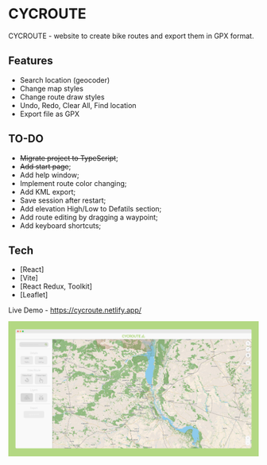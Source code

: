 # CYCROUTE

CYCROUTE - website to create bike routes and export them in GPX format. 

## Features

- Search location (geocoder)
- Change map styles
- Change route draw styles
- Undo, Redo, Clear All, Find location
- Export file as GPX


## TO-DO

* ~~Migrate project to TypeScript~~;
* ~~Add start page~~;
* Add help window;
* Implement route color changing;
* Add KML export;
* Save session after restart;
* Add elevation High/Low to Defatils section;
* Add route editing by dragging a waypoint;
* Add keyboard shortcuts;




## Tech

- [React]
- [Vite]
- [React Redux, Toolkit]
- [Leaflet]

Live Demo - https://cycroute.netlify.app/

![](src/assets/mockup1.png)
